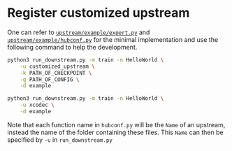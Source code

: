 # Register customized upstream

One can refer to [`upstream/example/expert.py`](./expert.py) and [`upstream/example/hubconf.py`](./hubconf.py) for the minimal implementation and use the following command to help the development.

```bash
python3 run_downstream.py -m train -n HelloWorld \
    -u customized_upstream \
    -k PATH_OF_CHECKPOINT \
    -g PATH_OF_CONFIG \
    -d example

python3 run_downstream.py -m train -n HelloWorld \
    -u xcodec \
    -d example
```

Note that each function name in `hubconf.py` will be the `Name` of an upstream, instead the name of the folder containing these files. This `Name` can then be specified by `-u` in `run_downstream.py`
